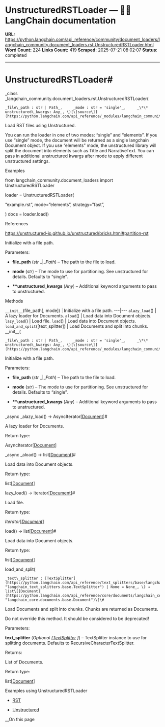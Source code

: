# UnstructuredRSTLoader — 🦜🔗 LangChain  documentation

**URL:** https://python.langchain.com/api_reference/community/document_loaders/langchain_community.document_loaders.rst.UnstructuredRSTLoader.html
**Word Count:** 224
**Links Count:** 419
**Scraped:** 2025-07-21 08:02:07
**Status:** completed

---

# UnstructuredRSTLoader\#

_class _langchain\_community.document\_loaders.rst.UnstructuredRSTLoader\(

    _file\_path : str | Path_,     _mode : str = 'single'_,     _\*\* unstructured\_kwargs: Any_, \)[\[source\]](https://python.langchain.com/api_reference/_modules/langchain_community/document_loaders/rst.html#UnstructuredRSTLoader)\#     

Load RST files using Unstructured.

You can run the loader in one of two modes: “single” and “elements”. If you use “single” mode, the document will be returned as a single langchain Document object. If you use “elements” mode, the unstructured library will split the document into elements such as Title and NarrativeText. You can pass in additional unstructured kwargs after mode to apply different unstructured settings.

Examples

from langchain\_community.document\_loaders import UnstructuredRSTLoader

loader = UnstructuredRSTLoader\(     

“example.rst”, mode=”elements”, strategy=”fast”,

\) docs = loader.load\(\)

References

<https://unstructured-io.github.io/unstructured/bricks.html#partition-rst>

Initialize with a file path.

Parameters:     

  * **file\_path** \(_str_ _|__Path_\) – The path to the file to load.

  * **mode** \(_str_\) – The mode to use for partitioning. See unstructured for details. Defaults to “single”.

  * **\*\*unstructured\_kwargs** \(_Any_\) – Additional keyword arguments to pass to unstructured.

Methods

`__init__`\(file\_path\[, mode\]\) | Initialize with a file path.   ---|---   `alazy_load`\(\) | A lazy loader for Documents.   `aload`\(\) | Load data into Document objects.   `lazy_load`\(\) | Load file.   `load`\(\) | Load data into Document objects.   `load_and_split`\(\[text\_splitter\]\) | Load Documents and split into chunks.      \_\_init\_\_\(

    _file\_path : str | Path_,     _mode : str = 'single'_,     _\*\* unstructured\_kwargs: Any_, \)[\[source\]](https://python.langchain.com/api_reference/_modules/langchain_community/document_loaders/rst.html#UnstructuredRSTLoader.__init__)\#     

Initialize with a file path.

Parameters:     

  * **file\_path** \(_str_ _|__Path_\) – The path to the file to load.

  * **mode** \(_str_\) – The mode to use for partitioning. See unstructured for details. Defaults to “single”.

  * **\*\*unstructured\_kwargs** \(_Any_\) – Additional keyword arguments to pass to unstructured.

_async _alazy\_load\(\) → AsyncIterator\[[Document](https://python.langchain.com/api_reference/core/documents/langchain_core.documents.base.Document.html#langchain_core.documents.base.Document "langchain_core.documents.base.Document")\]\#     

A lazy loader for Documents.

Return type:     

AsyncIterator\[[Document](https://python.langchain.com/api_reference/core/documents/langchain_core.documents.base.Document.html#langchain_core.documents.base.Document "langchain_core.documents.base.Document")\]

_async _aload\(\) → list\[[Document](https://python.langchain.com/api_reference/core/documents/langchain_core.documents.base.Document.html#langchain_core.documents.base.Document "langchain_core.documents.base.Document")\]\#     

Load data into Document objects.

Return type:     

list\[[Document](https://python.langchain.com/api_reference/core/documents/langchain_core.documents.base.Document.html#langchain_core.documents.base.Document "langchain_core.documents.base.Document")\]

lazy\_load\(\) → Iterator\[[Document](https://python.langchain.com/api_reference/core/documents/langchain_core.documents.base.Document.html#langchain_core.documents.base.Document "langchain_core.documents.base.Document")\]\#     

Load file.

Return type:     

_Iterator_\[[_Document_](https://python.langchain.com/api_reference/core/documents/langchain_core.documents.base.Document.html#langchain_core.documents.base.Document "langchain_core.documents.base.Document")\]

load\(\) → list\[[Document](https://python.langchain.com/api_reference/core/documents/langchain_core.documents.base.Document.html#langchain_core.documents.base.Document "langchain_core.documents.base.Document")\]\#     

Load data into Document objects.

Return type:     

list\[[Document](https://python.langchain.com/api_reference/core/documents/langchain_core.documents.base.Document.html#langchain_core.documents.base.Document "langchain_core.documents.base.Document")\]

load\_and\_split\(

    _text\_splitter : [TextSplitter](https://python.langchain.com/api_reference/text_splitters/base/langchain_text_splitters.base.TextSplitter.html#langchain_text_splitters.base.TextSplitter "langchain_text_splitters.base.TextSplitter") | None = None_, \) → list\[[Document](https://python.langchain.com/api_reference/core/documents/langchain_core.documents.base.Document.html#langchain_core.documents.base.Document "langchain_core.documents.base.Document")\]\#     

Load Documents and split into chunks. Chunks are returned as Documents.

Do not override this method. It should be considered to be deprecated\!

Parameters:     

**text\_splitter** \(_Optional_ _\[_[_TextSplitter_](https://python.langchain.com/api_reference/text_splitters/base/langchain_text_splitters.base.TextSplitter.html#langchain_text_splitters.base.TextSplitter "langchain_text_splitters.base.TextSplitter") _\]_\) – TextSplitter instance to use for splitting documents. Defaults to RecursiveCharacterTextSplitter.

Returns:     

List of Documents.

Return type:     

list\[[Document](https://python.langchain.com/api_reference/core/documents/langchain_core.documents.base.Document.html#langchain_core.documents.base.Document "langchain_core.documents.base.Document")\]

Examples using UnstructuredRSTLoader

  * [RST](https://python.langchain.com/docs/integrations/document_loaders/rst/)

  * [Unstructured](https://python.langchain.com/docs/integrations/providers/unstructured/)

__On this page